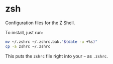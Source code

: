 zsh
===

Configuration files for the Z Shell.

To install, just run:

```sh
mv ~/.zshrc ~/.zshrc.bak."$(date -u +%s)"
cp -a zshrc ~/.zshrc
```

This puts the `zshrc` file right into your `~` as `.zshrc`.
